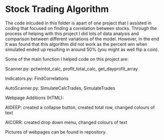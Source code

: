 # Stock Trading Algorithm 
The code inlcuded in this folder is apart of one project that I assisted in coding that focused on finding a correlation between stocks. Through the process of helping with this project I did lots of data analysis and comparison between different variations of the model. 
However, in the end it was found that this algorithm did not work as the percent win when simulated ended up resulting in around 50% (you might as well flip a coin).

Some of the main function I helped code on this project are:

Scanner.py: pctwintot_calc, profit_total_calc, get_dayprofit_array
  
Indicators.py: FindCorrelations
  
AutoScanner.py: SimulateCalcTrades, SimulateTrades
  
Webpage Additions (HTML): 
 
AIDEEP: created a collapse button,  created total row, changed colours of text 

AICORR: created drop down menu, changed colours of text
  

Pictures of webpages can be found in repository. 


